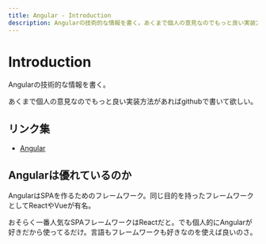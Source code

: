 ```yaml
---
title: Angular - Introduction
description: Angularの技術的な情報を書く。あくまで個人の意見なのでもっと良い実装方法があればgithubで書いて欲しい。
---
```


# Introduction

Angularの技術的な情報を書く。

あくまで個人の意見なのでもっと良い実装方法があればgithubで書いて欲しい。

## リンク集

* [Angular](https://angular.io/)

## Angularは優れているのか

AngularはSPAを作るためのフレームワーク。同じ目的を持ったフレームワークとしてReactやVueが有名。

おそらく一番人気なSPAフレームワークはReactだと。でも個人的にAngularが好きだから使ってるだけ。言語もフレームワークも好きなのを使えば良いのさ。
